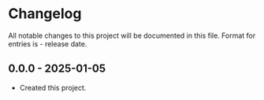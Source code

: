 # Changelog
All notable changes to this project will be documented in this file.
Format for entries is <version-string> - release date.

## 0.0.0 - 2025-01-05
- Created this project.